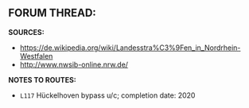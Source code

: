 ﻿**FORUM THREAD:**
- 


**SOURCES:**
- https://de.wikipedia.org/wiki/Landesstra%C3%9Fen_in_Nordrhein-Westfalen
- http://www.nwsib-online.nrw.de/


**NOTES TO ROUTES:**
- `L117` Hückelhoven bypass u/c; completion date: 2020